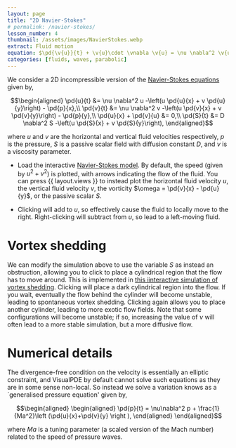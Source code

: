 ```yaml
---
layout: page
title: "2D Navier-Stokes"
# permalink: /navier-stokes/
lesson_number: 4
thumbnail: /assets/images/NavierStokes.webp
extract: Fluid motion
equation: $\pd{\v{u}}{t} + \v{u}\cdot \vnabla \v{u} = \nu \nabla^2 \v{u} - \vnabla p$, $\vnabla \cdot \v{u} = 0$
categories: [fluids, waves, parabolic]
---
```



We consider a 2D incompressible version of the [Navier-Stokes equations](https://en.wikipedia.org/wiki/Navier%E2%80%93Stokes_equations) given by,

$$\begin{aligned}
      \pd{u}{t} &= \nu \nabla^2 u -\left(u  \pd{u}{x} + v  \pd{u}{y}\right) -  \pd{p}{x},\\
      \pd{v}{t} &= \nu \nabla^2 v -\left(u  \pd{v}{x} + v  \pd{v}{y}\right) -  \pd{p}{y},\\
     \pd{u}{x} + \pd{v}{u} &= 0,\\
      \pd{S}{t} &= D \nabla^2 S -\left(u  \pd{S}{x} + v  \pd{S}{y}\right),
    \end{aligned}$$
    
where $u$ and $v$ are the horizontal and vertical fluid velocities respectively, $p$ is the pressure, $S$ is a passive scalar field with diffusion constant $D$, and $\nu$ is a viscosity parameter.

* Load the interactive [Navier-Stokes model](/sim/?preset=NavierStokes). By default, the speed (given by $u^2+v^2$) is plotted, with arrows indicating the flow of the fluid. You can press {{ layout.views }} to instead plot the horizontal fluid velocity $u$, the vertical fluid velocity $v$, the vorticity $\omega = \pd{v}{x} - \pd{u}{y}$, or the passive scalar $S$.

* Clicking will add to $u$, so effectively cause the fluid to locally move to the right. Right-clicking will subtract from $u$, so lead to a left-moving fluid. 

# Vortex shedding

We can modify the simulation above to use the variable $S$ as instead an obstruction, allowing you to click to place a cylindrical region that the flow has to move around. This is implemented in [this iinteractive simulation of vortex shedding](NavierStokesFlowCylinder). Clicking will place a dark cylindrical region into the flow. If you wait, eventually the flow behind the cylinder will become unstable, leading to spontaneous vortex shedding. Clicking again allows you to place another cylinder, leading to more exotic flow fields. Note that some configurations will become unstable; if so, increasing the value of $\nu$ will often lead to a more stable simulation, but a more diffusive flow.


# Numerical details

The divergence-free condition on the velocity is essentially an elliptic constraint, and VisualPDE by default cannot solve such equations as they are in some sense non-local. So instead we solve a variation knows as a `generalised pressure equation' given by,

$$\begin{aligned}
\begin{aligned}
     \pd{p}{t} = \nu\nabla^2 p + \frac{1}{Ma^2}\left (\pd{u}{x}+\pd{v}{y} \right ),    \end{aligned}
    \end{aligned}$$

where $Ma$ is a tuning parameter (a scaled version of the Mach number) related to the speed of pressure waves.


